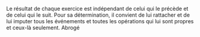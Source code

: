 Le résultat de chaque exercice est indépendant de celui qui le précède et de celui qui le suit. Pour sa
détermination, il convient de lui rattacher et de lui imputer tous les événements et toutes les opérations qui lui sont
propres et ceux-là seulement.
Abrogé